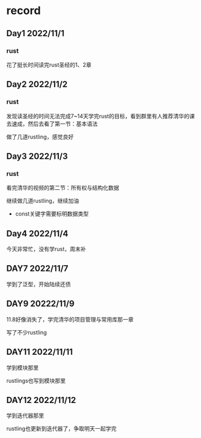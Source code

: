 # record

## Day1 2022/11/1

### rust

花了挺长时间读完rust圣经的1、2章



## Day2 2022/11/2

### rust

发现读圣经的时间无法完成7~14天学完rust的目标，看到群里有人推荐清华的课去速成，然后去看了第一节：基本语法

做了几道rustling，感觉良好



## Day3 2022/11/3

### rust

看完清华的视频的第二节：所有权与结构化数据

继续做几道rustling，继续加油

- const关键字需要标明数据类型



## Day4 2022/11/4

今天非常忙，没有学rust，周末补



## DAY7 2022/11/7

学到了泛型，开始陆续还债



## DAY9 20222/11/9

11.8好像消失了，学完清华的项目管理与常用库那一章

写了不少rustling



## DAY11 2022/11/11

学到模块那里

rustlings也写到模块那里



## DAY12 2022/11/12

学到迭代器那里

rustling也更新到迭代器了，争取明天一起学完